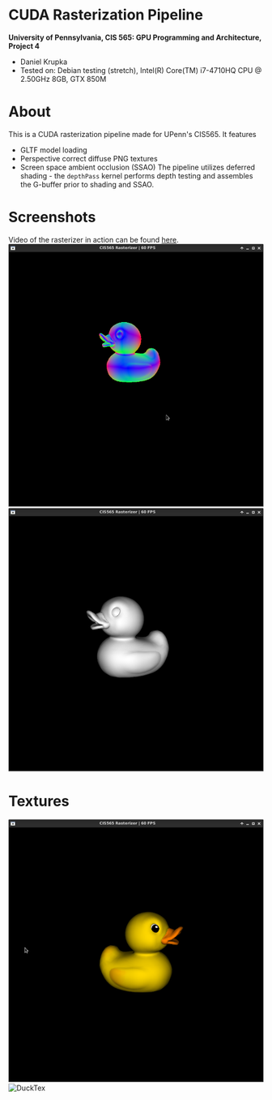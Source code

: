 CUDA Rasterization Pipeline
======================

**University of Pennsylvania, CIS 565: GPU Programming and Architecture, Project 4**

* Daniel Krupka
* Tested on: Debian testing (stretch), Intel(R) Core(TM) i7-4710HQ CPU @ 2.50GHz 8GB, GTX 850M


# About
This is a CUDA rasterization pipeline made for UPenn's CIS565. It features
* GLTF model loading
* Perspective correct diffuse PNG textures
* Screen space ambient occlusion (SSAO)
The pipeline utilizes deferred shading - the `depthPass` kernel performs depth testing and
assembles the G-buffer prior to shading and SSAO.

# Screenshots
Video of the rasterizer in action can be found [here](https://youtu.be/_Y-9eAgICrI).
![Normals](renders/duck-normals.png "Duck Normals")
![Lambert](renders/duck-lambert.png "Duck Lambert")


# Textures
![DuckTex](renders/duck-texture.png "Duck Texture")
![DuckTex](renders/truck-nossao.png "Duck Texture")

